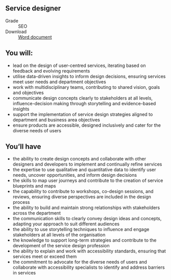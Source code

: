 ## Service designer

<dl class="govuk-summary-list">
  <div class="govuk-summary-list__row">
    <dt class="govuk-summary-list__key">
      Grade
    </dt>
    <dd class="govuk-summary-list__value">
      SEO
    </dd>
  </div>
   <div class="govuk-summary-list__row" data-ignore="true">
    <dt class="govuk-summary-list__key">
      Download
    </dt>
    <dd class="govuk-summary-list__value">
      <a href="word">Word document</a>
    </dd>
  </div></dl>

## You will:

- lead on the design of user-centred services, iterating based on feedback and evolving requirements
- utilise data-driven insights to inform design decisions, ensuring services meet user needs and department objectives
- work with multidisciplinary teams, contributing to shared vision, goals and objectives
- communicate design concepts clearly to stakeholders at all levels, influence-decision making through storytelling and evidence-based insights
- support the implementation of service design strategies aligned to department and business area objectives
- ensure products are accessible, designed inclusively and cater for the diverse needs of users

## You’ll have

- the ability to create design concepts and collaborate with other designers and developers to implement and continually refine services
- the expertise to use qualitative and quantitative data to identify user needs, uncover opportunities, and inform design decisions
- the skills to map user journeys and contribute to the creation of service blueprints and maps
- the capability to contribute to workshops, co-design sessions, and reviews, ensuring diverse perspectives are included in the design process
- the ability to build and maintain strong relationships with stakeholders across the department
- the communication skills to clearly convey design ideas and concepts, adapting your approach to suit different audiences
- the ability to use storytelling techniques to influence and engage stakeholders at all levels of the organisation
- the knowledge to support long-term strategies and contribute to the development of the service design profession
- the ability to explain and work with accessibility standards, ensuring that services meet or exceed them
- the commitment to advocate for the diverse needs of users and collaborate with accessibility specialists to identify and address barriers in services